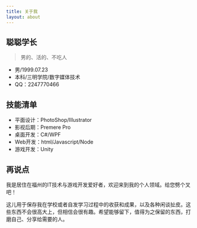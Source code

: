 ```yaml
---
title: 关于我
layout: about
---
```


## 聪聪学长

> 男的、活的、不吃人

- 男/1999.07.23
- 本科/三明学院/数字媒体技术
- QQ：2247770466

## 技能清单

- 平面设计：PhotoShop/Illustrator
- 影视后期：Premere Pro
- 桌面开发：C#/WPF
- Web开发：html/Javascript/Node
- 游戏开发：Unity

## 再说点

我是居住在福州的IT技术与游戏开发爱好者，欢迎来到我的个人领域。给您劈个叉吧！

这儿用于保存我在学校或者自发学习过程中的收获和成果，以及各种闲谈扯皮。这些东西不会很高大上，但相信会很有趣。希望能够留下，值得为之保留的东西，打磨自己、分享给需要的人。


